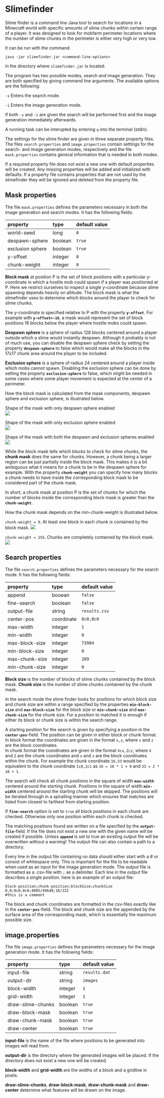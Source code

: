 # Slimefinder

Slime finder is a command line Java tool to search for locations in a Minecraft world with specific amounts of slime chunks within certain range of a player. It was designed to look for mobfarm perimeter locations where the number of slime chunks in the perimeter is either very high or very low.

It can be run with the command:
```
java -jar slimefinder.jar <command-line-options>
```  
in the directory where ``slimefinder.jar`` is located.

The program has two possible modes, search and image generation. They are both specified by giving command line arguments. The available options are the following:

``-s``  Enters the search mode.

``-i``  Enters the image generation mode.

If both ``-s`` and ``-i`` are given the search will be performed first and the image generation immediately afterwards. 

A running task can be interupted by entering ``q`` into the terminal (stdin).

The settings for the slime finder are given in three separate property files. The files ``search.properties`` and ``image.properties`` contain settings for the search- and image generation modes, respectively and the file ``mask.properties`` contains general information that is needed in both modes. 

If a required property file does not exist a new one with default properties will be created. Any missing properties will be added and initialized with defaults.
If a property file contains properties that are not used by the slimefinder they will be ignored and deleted from the property file.

## Mask properties

The file ``mask.properties`` defines the parameters necessary in both the image generation and search modes. It has
the following fields:

| property | type | default value |
|:--- |:--- |:---|
| world-seed     | long | ``0`` |
| despawn-sphere | boolean  | ``true`` |
| exclusion sphere | boolean | ``true`` |
| y-offset | integer | ``0`` |
| chunk-weight | integer | ``0`` |

**Block mask** at position P is the set of block positions with a particular y-coordinate in which a hostile mob could spawn if a player was positioned at P. Here we restrict ourselves to inspect a single y-coordinate because slime spawning depends heavily on altitude. The block mask is what the slimefinder uses to determine which blocks around the player to check for slime chunks.

The y-coordinate is specified relative to P with the property **``y-offset``**. For example with **``y-offset=-16``**,  a mask would represent the set of block positions 16 blocks below the player where hostile mobs could spawn.

**Despawn sphere** is a sphere of radius 128 blocks centered around a player outside which a slime would instantly despawn. Although it probably is not of much use, you can disable the despawn sphere check by setting the property **``despawn-sphere``** to false which would make all the blocks in the 17x17 chunk area around the player to be included.

**Exclusion sphere** is a sphere of radius 24 centered around a player inside which mobs cannot spawn. 
Disabling the exclusion sphere can be done by setting the property **``exclusion-sphere``** to false, which might be needed in some cases where some player movement is expected at the center of a perimeter.

How the block mask is calculated from the mask components, despawn sphere and exclusion sphere, is illustrated below.

Shape of the mask with only despawn sphere enabled  
![](resources/despawn-sphere.png)

Shape of the mask with only exclusion sphere enabled  
![](resources/exclusion-sphere.png)

Shape of the mask with both the despawn and exclusion spheres enabled  
![](resources/block-mask.png)

While the block mask tells which blocks to check for slime chunks, the **chunk mask** does the same for chunks. However, a chunk being a larger region can be just partially inside the block mask. This makes it is a bit ambiguous what it means for a chunk to be in the despawn sphere for example. With the property **``chunk-weight``** you can specify how many blocks a chunk needs to have inside the corresponding block mask to be considered part of the chunk mask.

In short, a chunk mask at position P is the set of chunks for which the number of blocks inside the corresponding block mask is greater than the **``chunk-weight``**. 

How the chunk mask depends on the min-chunk-weight is illustrated below.

`chunk-weight = 0`. At least one block in each chunk is contained by the block mask.
![](resources/chunk-weight=0.png)

`chunk-weight = 255`. Chunks are completely contained by the block mask.
![](resources/chunk-weight=255.png)

## Search properties

The file ``search.properties`` defines the parameters necessary for the search mode. It has the following fields:

| property | type | default value |
|:--- |:--- |:---|
| append | booean | ``false`` |
| fine-search | boolean | ``false`` |
| output-file | string | ``results.csv`` |
| center-pos | coordinate | ``0c0,0c0`` |
| max-width | integer | ``1`` |
| min-width | integer | ``0`` |
| max-block-size | integer | ``73984`` |
| min-block-size | integer | ``0`` |
| max-chunk-size | integer | ``289`` |
| min-chunk-size | integer | ``0`` |

**Block size** is the number of blocks of slime chunks contained by the block mask. 
**Chunk size** is the number of slime chunks contained by the chunk mask.

In the search mode the slime finder looks for positions for which block size and chunk size are within a range specified by the properties **``min-block-size``** and **``max-block-size``** for the block size or **``min-chunk-size``** and **``max-chunk-size``** for the chunk size. For a position to matched it is enough if either its block or chunk size is within the search range.

A starting position for the search is given by specifying a position in the **``center-pos``**-field. The position can be given in either block or chunk format.  
In block format the coordinates are given in the format ``x,z``,  where ``x`` and ``z`` are the block coordinates.  
In chunk format the coordinates are given in the format ``Xcx,Zcz``,  where ``X`` and ``Z`` are the chunk coordinates and ``x`` and ``z`` are the block coordinates within the chunk.
For example the chunk coordinate ``16,33`` would be equivalent to the chunk coordinate ``1c0,2c1`` as ``16 = 16 * 1 + 0`` and ``33 = 2 * 16 + 1``.

The search will check all chunk positions in the square of width **``max-width``** centered around the starting chunk. Positions in the square of width **``min-width``** centered around the starting chunk will be skipped. The positions will be iterated through in a spiralling manner which ensures that matches are listed from closest to farthest from starting position.

If **``fine-search``** option is set to ``true`` all block positions in each chunk are checked. Otherwise only one position within each chunk is checked. 

The matching positions found are written on a file specified by the **``output-file``**-field. If the file does not exist a new one with the given name will be created if possible. Unless **``append``** is set to true an existing output file will be overwritten without a warning! The output-file can also contain a path to a directory.

Every line in the output file containing no data should either start with a # or consist of whitespace only. This is important for the file to be readable when used as an input for the image generation mode. The output file is formatted as a .csv-file with ``;`` as a delimiter. Each line in the output file describes a single position. here is an example of an output file:
```
block-position;chunk-position;blockSize;chunkSize
0,0;0c0,0c0;4005/49640;18/222
#this is a comment
```
The block and chunk coordinates are formatted in the csv-files exactly like in the **``center-pos``**-field.
The block and chunk size are the appended by the surface area of the corresponding mask, which is essentially the maximum possible size.

## image.properties

The file ``image.properties`` defines the parameters necessary for the image generation mode. It has the following fields:

| property | type | default value |
|:--- |:--- |:---|
| input-file | string | ``results.dat`` |
| output-dir | string | ``images`` |
| block-width | integer | ``1`` |
| grid-width | integer | ``1`` |
| draw-slime-chunks | boolean | ``true`` |
| draw-block-mask | boolean | ``true`` |
| draw-chunk-mask | boolean | ``true`` |
| draw-center| boolean | ``true`` |

**input-file** is the name of the file where positions to be generated into images will read from.

**output-dir** is the directory where the generated images will be placed. If the directory does not exist a new one will be created.

**block-width** and **grid-width** are the widths of a block and a gridline in pixels.

**draw-slime-chunks**, **draw-block-mask**, **draw-chunk-mask** and **draw-center** determine what features will be drawn on the image.
